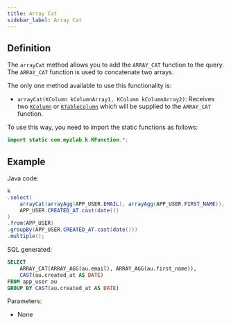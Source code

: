 ```yaml
---
title: Array Cat
sidebar_label: Array Cat
---
```


## Definition

The `arrayCat` method allows you to add the `ARRAY_CAT` function to the query. The `ARRAY_CAT` function is used to concatenate two arrays.

The only one method available to use this functionality is:

- `arrayCat(KColumn kColumnArray1, KColumn kColumnArray2)`: Receives two [`KColumn`](/docs/misc/select-list-values#2-kcolumn) or [`KTableColumn`](/docs/misc/select-list-values#1-ktablecolumn) which will be supplied to the `ARRAY_CAT` function.

To use this way, you need to import the static functions as follows:

```java
import static com.myzlab.k.KFunction.*;
```

## Example

Java code:

```java
k
.select(
    arrayCat(arrayAgg(APP_USER.EMAIL), arrayAgg(APP_USER.FIRST_NAME)),
    APP_USER.CREATED_AT.cast(date())
)
.from(APP_USER)
.groupBy(APP_USER.CREATED_AT.cast(date()))
.multiple();
```

SQL generated:

```sql
SELECT
    ARRAY_CAT(ARRAY_AGG(au.email), ARRAY_AGG(au.first_name)),
    CAST(au.created_at AS DATE)
FROM app_user au
GROUP BY CAST(au.created_at AS DATE)
```

Parameters:

- None
